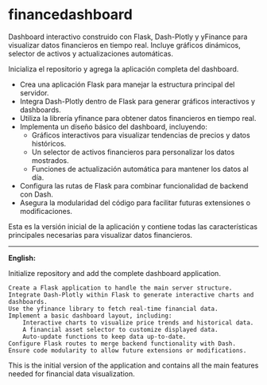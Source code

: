 # financedashboard
Dashboard interactivo construido con Flask, Dash-Plotly y yFinance para visualizar datos financieros en tiempo real. Incluye gráficos dinámicos, selector de activos y actualizaciones automáticas.

Inicializa el repositorio y agrega la aplicación completa del dashboard.

- Crea una aplicación Flask para manejar la estructura principal del servidor.
- Integra Dash-Plotly dentro de Flask para generar gráficos interactivos y dashboards.
- Utiliza la librería yfinance para obtener datos financieros en tiempo real.
- Implementa un diseño básico del dashboard, incluyendo:
  - Gráficos interactivos para visualizar tendencias de precios y datos históricos.
  - Un selector de activos financieros para personalizar los datos mostrados.
  - Funciones de actualización automática para mantener los datos al día.
- Configura las rutas de Flask para combinar funcionalidad de backend con Dash.
- Asegura la modularidad del código para facilitar futuras extensiones o modificaciones.

Esta es la versión inicial de la aplicación y contiene todas las características principales necesarias para visualizar datos financieros.

---

**English:** 

Initialize repository and add the complete dashboard application.

    Create a Flask application to handle the main server structure.
    Integrate Dash-Plotly within Flask to generate interactive charts and dashboards.
    Use the yfinance library to fetch real-time financial data.
    Implement a basic dashboard layout, including:
        Interactive charts to visualize price trends and historical data.
        A financial asset selector to customize displayed data.
        Auto-update functions to keep data up-to-date.
    Configure Flask routes to merge backend functionality with Dash.
    Ensure code modularity to allow future extensions or modifications.

This is the initial version of the application and contains all the main features needed for financial data visualization.
